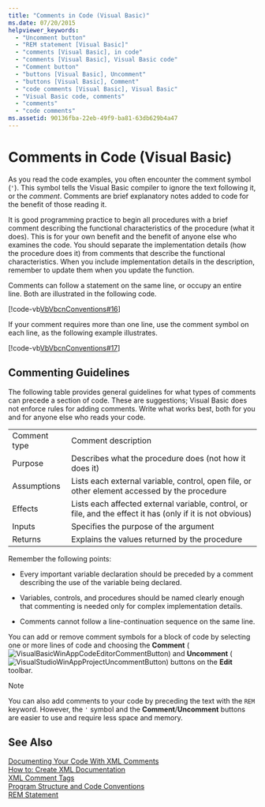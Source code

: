 ```yaml
---
title: "Comments in Code (Visual Basic)"
ms.date: 07/20/2015
helpviewer_keywords: 
  - "Uncomment button"
  - "REM statement [Visual Basic]"
  - "comments [Visual Basic], in code"
  - "comments [Visual Basic], Visual Basic code"
  - "Comment button"
  - "buttons [Visual Basic], Uncomment"
  - "buttons [Visual Basic], Comment"
  - "code comments [Visual Basic], Visual Basic"
  - "Visual Basic code, comments"
  - "comments"
  - "code comments"
ms.assetid: 90136fba-22eb-49f9-ba81-63db629b4a47
---
```

# Comments in Code (Visual Basic)
As you read the code examples, you often encounter the comment symbol (`'`). This symbol tells the Visual Basic compiler to ignore the text following it, or the *comment*. Comments are brief explanatory notes added to code for the benefit of those reading it.  
  
 It is good programming practice to begin all procedures with a brief comment describing the functional characteristics of the procedure (what it does). This is for your own benefit and the benefit of anyone else who examines the code. You should separate the implementation details (how the procedure does it) from comments that describe the functional characteristics. When you include implementation details in the description, remember to update them when you update the function.  
  
 Comments can follow a statement on the same line, or occupy an entire line. Both are illustrated in the following code.  
  
 [!code-vb[VbVbcnConventions#16](../../../visual-basic/programming-guide/language-features/codesnippet/VisualBasic/comments-in-code_1.vb)]  
  
 If your comment requires more than one line, use the comment symbol on each line, as the following example illustrates.  
  
 [!code-vb[VbVbcnConventions#17](../../../visual-basic/programming-guide/language-features/codesnippet/VisualBasic/comments-in-code_2.vb)]  
  
## Commenting Guidelines  
 The following table provides general guidelines for what types of comments can precede a section of code. These are suggestions; Visual Basic does not enforce rules for adding comments. Write what works best, both for you and for anyone else who reads your code.  
  
|||  
|---|---|  
|Comment type|Comment description|  
|Purpose|Describes what the procedure does (not how it does it)|  
|Assumptions|Lists each external variable, control, open file, or other element accessed by the procedure|  
|Effects|Lists each affected external variable, control, or file, and the effect it has (only if it is not obvious)|  
|Inputs|Specifies the purpose of the argument|  
|Returns|Explains the values returned by the procedure|  
  
 Remember the following points:  
  
-   Every important variable declaration should be preceded by a comment describing the use of the variable being declared.  
  
-   Variables, controls, and procedures should be named clearly enough that commenting is needed only for complex implementation details.  
  
-   Comments cannot follow a line-continuation sequence on the same line.  
  
 You can add or remove comment symbols for a block of code by selecting one or more lines of code and choosing the **Comment** (![VisualBasicWinAppCodeEditorCommentButton](../../../visual-basic/programming-guide/program-structure/media/vacommentbutton.gif "vaCommentButton")) and **Uncomment** (![VisualStudioWinAppProjectUncommentButton](../../../visual-basic/programming-guide/program-structure/media/vauncommentbutton.gif "vaUncommentButton")) buttons on the **Edit** toolbar.  
  
> [!NOTE]
>  You can also add comments to your code by preceding the text with the `REM` keyword. However, the `'` symbol and the **Comment**/**Uncomment** buttons are easier to use and require less space and memory.  
  
## See Also  
 [Documenting Your Code With XML Comments](http://msdn.microsoft.com/magazine/dd722812.aspx)  
 [How to: Create XML Documentation](../../../visual-basic/programming-guide/program-structure/how-to-create-xml-documentation.md)  
 [XML Comment Tags](../../../visual-basic/language-reference/xmldoc/recommended-xml-tags-for-documentation-comments.md)  
 [Program Structure and Code Conventions](../../../visual-basic/programming-guide/program-structure/program-structure-and-code-conventions.md)  
 [REM Statement](../../../visual-basic/language-reference/statements/rem-statement.md)
